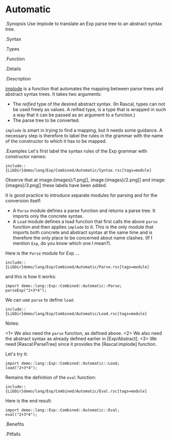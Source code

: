 # Automatic

.Synopsis
Use implode to translate an Exp parse tree to an abstract syntax tree.

.Syntax

.Types

.Function

.Details

.Description

[implode]((Libraries:ParseTree-implode)) is a function that automates the mapping between parse trees and abstract syntax trees.
It takes two arguments:

*  The _reified_ type of the desired abstract syntax. (In Rascal, types can not be used freely as values.
  A reified type, is a type that is wrapped in such a way that it can be passed as an argument to a function.)
*  The parse tree to be converted.


`implode` is smart in trying to find a mapping, but it needs some guidance.
A necessary step is therefore to label the rules in the grammar with the name of the 
constructor to which it has to be mapped.

.Examples
Let's first label the syntax rules of the Exp grammar with constructor names:
```rascal
include::{LibDir}demo/lang/Exp/Combined/Automatic/Syntax.rsc[tags=module]
```
            
Observe that at image:{images}/1.png[], image:{images}/2.png[] and image:{images}/3.png[] these labels have been added.

It is good practice to introduce separate modules for parsing and for the conversion itself:

*  A `Parse` module defines a parse function and returns a parse tree. It imports only the concrete syntax.
*  A `Load` module defines a load function that first calls the above `parse` function and then applies `implode` to it.
  This is the only module that imports both concrete and abstract syntax at the same time and is therefore the only place to be
  concerned about name clashes. (If I mention `Exp`, do you know which one I mean?).


Here is the `Parse` module for Exp ...
```rascal
include::{LibDir}demo/lang/Exp/Combined/Automatic/Parse.rsc[tags=module]
```

and this is how it works:
```rascal-shell
import demo::lang::Exp::Combined::Automatic::Parse;
parseExp("2+3*4");
```

We can use `parse` to define `load`:
```rascal
include::{LibDir}demo/lang/Exp/Combined/Automatic/Load.rsc[tags=module]
```

Notes:

<1> We also need the `parse` function, as defined above.
<2> We also need the abstract syntax as already defined earlier in [Exp/Abstract].
<3> We need [Rascal:ParseTree] since it provides the [Rascal:implode] function.


Let's try it:
```rascal-shell
import demo::lang::Exp::Combined::Automatic::Load;
load("2+3*4");
```

Remains the definition of the `eval` function:
```rascal
include::{LibDir}demo/lang/Exp/Combined/Automatic/Eval.rsc[tags=module]
```

                
Here is the end result:
```rascal-shell
import demo::lang::Exp::Combined::Automatic::Eval;
eval("2+3*4");
```

.Benefits

.Pitfalls

